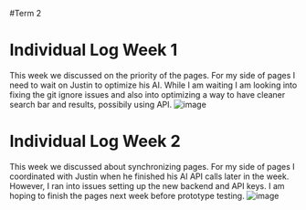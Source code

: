 

#Term 2
# Individual Log Week 1 
This week we discussed on the priority of the pages. For my side of pages I need to wait on Justin to optimize his AI. While I am waiting I am looking into fixing the git ignore issues and also into optimizing a way to have cleaner search bar and results, possibily using API. 
![image](https://github.com/COSC-499-W2023/year-long-project-team-11/assets/90084005/719e69a8-5a9a-4ecb-a6fb-44e824e9c6d0)

# Individual Log Week 2
This week we discussed about synchronizing pages. For my side of pages I coordinated with Justin when he finished his AI API calls later in the week. However, I ran into issues setting up the new backend and API keys. I am hoping to finish the pages next week before prototype testing.
![image](https://github.com/COSC-499-W2023/year-long-project-team-11/assets/90084005/78e7be22-5580-4013-8cfa-78bb2074e9c0)





